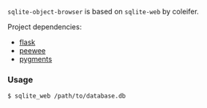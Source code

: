 `sqlite-object-browser` is based on `sqlite-web` by coleifer.

Project dependencies:

* [flask](http://flask.pocoo.org)
* [peewee](http://docs.peewee-orm.com)
* [pygments](http://pygments.org)


### Usage

```sh
$ sqlite_web /path/to/database.db
```

